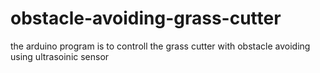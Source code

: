 # obstacle-avoiding-grass-cutter
the arduino program is to controll the grass cutter with obstacle avoiding using ultrasoinic sensor
